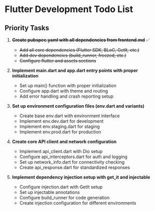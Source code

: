 # Flutter Development Todo List

## Priority Tasks

1. ~~**Create pubspec.yaml with all dependencies from frontend.md**~~ ✅
   - ~~Add all core dependencies (Flutter SDK, BLoC, GetIt, etc.)~~
   - ~~Add dev dependencies (build_runner, freezed, etc.)~~
   - ~~Configure flutter and assets sections~~

2. **Implement main.dart and app.dart entry points with proper initialization**
   - Set up main() function with proper initialization
   - Configure app.dart with theme and routing
   - Add error handling and crash reporting setup

3. **Set up environment configuration files (env.dart and variants)**
   - Create base env.dart with environment interface
   - Implement env.dev.dart for development
   - Implement env.staging.dart for staging
   - Implement env.prod.dart for production

4. **Create core API client and network configuration**
   - Implement api_client.dart with Dio setup
   - Configure api_interceptors.dart for auth and logging
   - Set up network_info.dart for connectivity checking
   - Create api_response.dart for standardized responses

5. **Implement dependency injection setup with get_it and injectable**
   - Configure injection.dart with GetIt setup
   - Set up injectable annotations
   - Configure build_runner for code generation
   - Create injection configuration for different environments